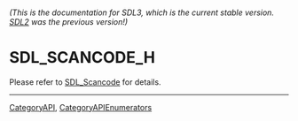 ###### (This is the documentation for SDL3, which is the current stable version. [SDL2](https://wiki.libsdl.org/SDL2/) was the previous version!)
# SDL_SCANCODE_H

Please refer to [SDL_Scancode](SDL_Scancode) for details.

----
[CategoryAPI](CategoryAPI), [CategoryAPIEnumerators](CategoryAPIEnumerators)

